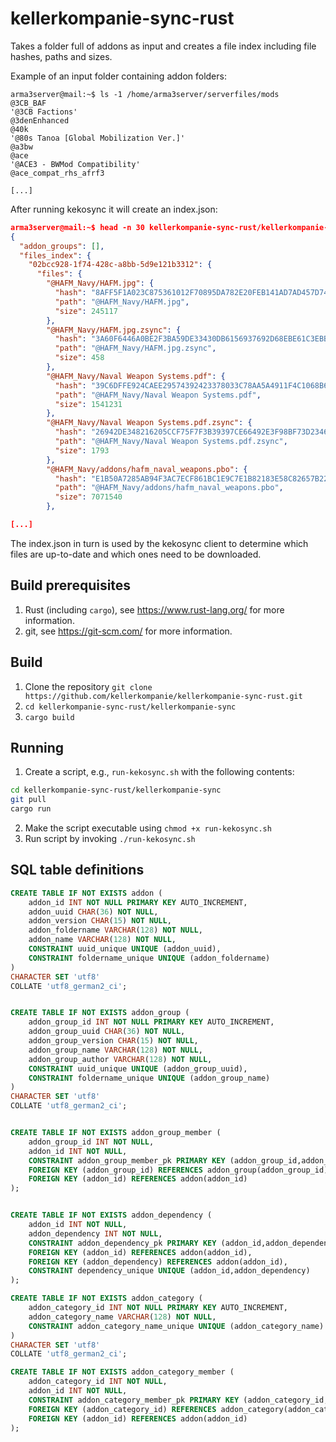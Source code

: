 # kellerkompanie-sync-rust
Takes a folder full of addons as input and creates a file index including file hashes, paths and sizes.

Example of an input folder containing addon folders:
```
arma3server@mail:~$ ls -1 /home/arma3server/serverfiles/mods
@3CB_BAF
'@3CB Factions'
@3denEnhanced
@40k
'@80s Tanoa [Global Mobilization Ver.]'
@a3bw
@ace
'@ACE3 - BWMod Compatibility'
@ace_compat_rhs_afrf3

[...]
```

After running kekosync it will create an index.json:
```json
arma3server@mail:~$ head -n 30 kellerkompanie-sync-rust/kellerkompanie-sync/index.json
{
  "addon_groups": [],
  "files_index": {
    "02bcc928-1f74-428c-a8bb-5d9e121b3312": {
      "files": {
        "@HAFM_Navy/HAFM.jpg": {
          "hash": "8AFF5F1A023C875361012F70895DA782E20FEB141AD7AD457D7423C1C33A9341",
          "path": "@HAFM_Navy/HAFM.jpg",
          "size": 245117
        },
        "@HAFM_Navy/HAFM.jpg.zsync": {
          "hash": "3A60F6446A0BE2F3BA59DE33430DB6156937692D68EBE61C3EBB4AB5B1ACF24D",
          "path": "@HAFM_Navy/HAFM.jpg.zsync",
          "size": 458
        },
        "@HAFM_Navy/Naval Weapon Systems.pdf": {
          "hash": "39C6DFFE924CAEE29574392423378033C78AA5A4911F4C1068B6DB9EB6FBC2C5",
          "path": "@HAFM_Navy/Naval Weapon Systems.pdf",
          "size": 1541231
        },
        "@HAFM_Navy/Naval Weapon Systems.pdf.zsync": {
          "hash": "26942DE348216205CCF75F7F3B39397CE66492E3F98BF73D234618AC0CE9D2F5",
          "path": "@HAFM_Navy/Naval Weapon Systems.pdf.zsync",
          "size": 1793
        },
        "@HAFM_Navy/addons/hafm_naval_weapons.pbo": {
          "hash": "E1B50A7285AB94F3AC7ECF861BC1E9C7E1B82183E58C82657B22A4912B14FAE0",
          "path": "@HAFM_Navy/addons/hafm_naval_weapons.pbo",
          "size": 7071540
        },

[...]
```

The index.json in turn is used by the kekosync client to determine which files are up-to-date and which ones need to be downloaded.


## Build prerequisites
1. Rust (including `cargo`), see https://www.rust-lang.org/ for more information.
2. git, see https://git-scm.com/ for more information.


## Build
1. Clone the repository `git clone https://github.com/kellerkompanie/kellerkompanie-sync-rust.git`
2. `cd kellerkompanie-sync-rust/kellerkompanie-sync`
3. `cargo build`


## Running
1. Create a script, e.g., `run-kekosync.sh` with the following contents:
```bash
cd kellerkompanie-sync-rust/kellerkompanie-sync
git pull
cargo run
```
2. Make the script executable using `chmod +x run-kekosync.sh`
3. Run script by invoking `./run-kekosync.sh`


## SQL table definitions
```sql
CREATE TABLE IF NOT EXISTS addon (
    addon_id INT NOT NULL PRIMARY KEY AUTO_INCREMENT,
    addon_uuid CHAR(36) NOT NULL,
    addon_version CHAR(15) NOT NULL,
    addon_foldername VARCHAR(128) NOT NULL,
    addon_name VARCHAR(128) NOT NULL,
    CONSTRAINT uuid_unique UNIQUE (addon_uuid),
    CONSTRAINT foldername_unique UNIQUE (addon_foldername)
)
CHARACTER SET 'utf8'
COLLATE 'utf8_german2_ci';


CREATE TABLE IF NOT EXISTS addon_group (
    addon_group_id INT NOT NULL PRIMARY KEY AUTO_INCREMENT,
    addon_group_uuid CHAR(36) NOT NULL,
    addon_group_version CHAR(15) NOT NULL,
    addon_group_name VARCHAR(128) NOT NULL,
    addon_group_author VARCHAR(128) NOT NULL,
    CONSTRAINT uuid_unique UNIQUE (addon_group_uuid),
    CONSTRAINT foldername_unique UNIQUE (addon_group_name)
)
CHARACTER SET 'utf8'
COLLATE 'utf8_german2_ci';


CREATE TABLE IF NOT EXISTS addon_group_member (
    addon_group_id INT NOT NULL,
    addon_id INT NOT NULL,
    CONSTRAINT addon_group_member_pk PRIMARY KEY (addon_group_id,addon_id),
    FOREIGN KEY (addon_group_id) REFERENCES addon_group(addon_group_id),
    FOREIGN KEY (addon_id) REFERENCES addon(addon_id)
);


CREATE TABLE IF NOT EXISTS addon_dependency (
    addon_id INT NOT NULL,
    addon_dependency INT NOT NULL,
    CONSTRAINT addon_dependency_pk PRIMARY KEY (addon_id,addon_dependency),
    FOREIGN KEY (addon_id) REFERENCES addon(addon_id),
    FOREIGN KEY (addon_dependency) REFERENCES addon(addon_id),
    CONSTRAINT dependency_unique UNIQUE (addon_id,addon_dependency)
);

CREATE TABLE IF NOT EXISTS addon_category (
    addon_category_id INT NOT NULL PRIMARY KEY AUTO_INCREMENT,
    addon_category_name VARCHAR(128) NOT NULL,
    CONSTRAINT addon_category_name_unique UNIQUE (addon_category_name)
)
CHARACTER SET 'utf8'
COLLATE 'utf8_german2_ci';

CREATE TABLE IF NOT EXISTS addon_category_member (
    addon_category_id INT NOT NULL,
    addon_id INT NOT NULL,
    CONSTRAINT addon_category_member_pk PRIMARY KEY (addon_category_id,addon_id),
    FOREIGN KEY (addon_category_id) REFERENCES addon_category(addon_category_id),
    FOREIGN KEY (addon_id) REFERENCES addon(addon_id)
);
```

